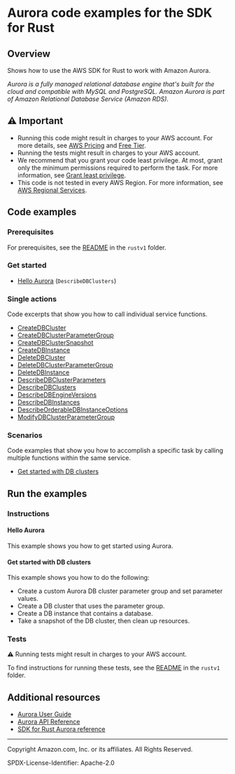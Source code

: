 # Aurora code examples for the SDK for Rust

## Overview

Shows how to use the AWS SDK for Rust to work with Amazon Aurora.

<!--custom.overview.start-->
<!--custom.overview.end-->

_Aurora is a fully managed relational database engine that's built for the cloud and compatible with MySQL and PostgreSQL. Amazon Aurora is part of Amazon Relational Database Service (Amazon RDS)._

## ⚠ Important

* Running this code might result in charges to your AWS account. For more details, see [AWS Pricing](https://aws.amazon.com/pricing/) and [Free Tier](https://aws.amazon.com/free/).
* Running the tests might result in charges to your AWS account.
* We recommend that you grant your code least privilege. At most, grant only the minimum permissions required to perform the task. For more information, see [Grant least privilege](https://docs.aws.amazon.com/IAM/latest/UserGuide/best-practices.html#grant-least-privilege).
* This code is not tested in every AWS Region. For more information, see [AWS Regional Services](https://aws.amazon.com/about-aws/global-infrastructure/regional-product-services).

<!--custom.important.start-->
<!--custom.important.end-->

## Code examples

### Prerequisites

For prerequisites, see the [README](../../README.md#Prerequisites) in the `rustv1` folder.


<!--custom.prerequisites.start-->
<!--custom.prerequisites.end-->

### Get started

- [Hello Aurora](src/bin/hello-world.rs) (`DescribeDBClusters`)


### Single actions

Code excerpts that show you how to call individual service functions.

- [CreateDBCluster](src/aurora_scenario/mod.rs#L353)
- [CreateDBClusterParameterGroup](src/aurora_scenario/mod.rs#L204)
- [CreateDBClusterSnapshot](src/aurora_scenario/mod.rs#L353)
- [CreateDBInstance](src/aurora_scenario/mod.rs#L353)
- [DeleteDBCluster](src/aurora_scenario/mod.rs#L513)
- [DeleteDBClusterParameterGroup](src/aurora_scenario/mod.rs#L513)
- [DeleteDBInstance](src/aurora_scenario/mod.rs#L513)
- [DescribeDBClusterParameters](src/aurora_scenario/mod.rs#L287)
- [DescribeDBClusters](src/aurora_scenario/mod.rs#L353)
- [DescribeDBEngineVersions](src/aurora_scenario/mod.rs#L142)
- [DescribeDBInstances](src/aurora_scenario/mod.rs#L513)
- [DescribeOrderableDBInstanceOptions](src/aurora_scenario/mod.rs#L179)
- [ModifyDBClusterParameterGroup](src/aurora_scenario/mod.rs#L316)

### Scenarios

Code examples that show you how to accomplish a specific task by calling multiple
functions within the same service.

- [Get started with DB clusters](src/aurora_scenario/mod.rs)


<!--custom.examples.start-->
<!--custom.examples.end-->

## Run the examples

### Instructions


<!--custom.instructions.start-->
<!--custom.instructions.end-->

#### Hello Aurora

This example shows you how to get started using Aurora.



#### Get started with DB clusters

This example shows you how to do the following:

- Create a custom Aurora DB cluster parameter group and set parameter values.
- Create a DB cluster that uses the parameter group.
- Create a DB instance that contains a database.
- Take a snapshot of the DB cluster, then clean up resources.

<!--custom.scenario_prereqs.aurora_Scenario_GetStartedClusters.start-->
<!--custom.scenario_prereqs.aurora_Scenario_GetStartedClusters.end-->


<!--custom.scenarios.aurora_Scenario_GetStartedClusters.start-->
<!--custom.scenarios.aurora_Scenario_GetStartedClusters.end-->

### Tests

⚠ Running tests might result in charges to your AWS account.


To find instructions for running these tests, see the [README](../../README.md#Tests)
in the `rustv1` folder.



<!--custom.tests.start-->
<!--custom.tests.end-->

## Additional resources

- [Aurora User Guide](https://docs.aws.amazon.com/AmazonRDS/latest/AuroraUserGuide/CHAP_AuroraOverview.html)
- [Aurora API Reference](https://docs.aws.amazon.com/AmazonRDS/latest/APIReference/Welcome.html)
- [SDK for Rust Aurora reference](https://docs.rs/aws-sdk-aurora/latest/aws_sdk_aurora/)

<!--custom.resources.start-->
<!--custom.resources.end-->

---

Copyright Amazon.com, Inc. or its affiliates. All Rights Reserved.

SPDX-License-Identifier: Apache-2.0